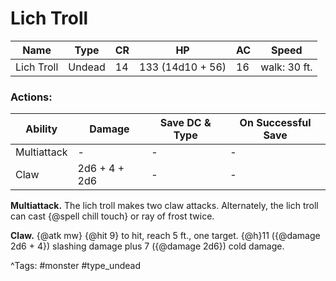 # Lich Troll

| Name | Type | CR | HP | AC | Speed |
|------|------|----|----|----|-------|
| Lich Troll | Undead | 14 | 133 (14d10 + 56) | 16 | walk: 30 ft. |

### Actions:

| Ability | Damage | Save DC & Type | On Successful Save |
|---------|--------|----------------|--------------------|
| Multiattack | - | - | - |
| Claw | 2d6 + 4 + 2d6 | - | - |


**Multiattack.** The lich troll makes two claw attacks. Alternately, the lich troll can cast {@spell chill touch} or ray of frost twice.

**Claw.** {@atk mw} {@hit 9} to hit, reach 5 ft., one target. {@h}11 ({@damage 2d6 + 4}) slashing damage plus 7 ({@damage 2d6}) cold damage.

^Tags: #monster #type_undead